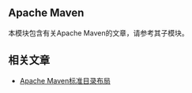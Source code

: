 ## Apache Maven

本模块包含有关Apache Maven的文章，请参考其子模块。

## 相关文章

+ [Apache Maven标准目录布局](docs/Apache-Maven标准目录布局.md)